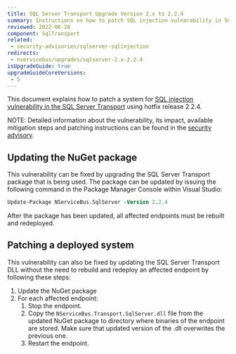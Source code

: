 ```yaml
---
title: SQL Server Transport Upgrade Version 2.x to 2.2.4
summary: Instructions on how to patch SQL injection vulnerability in SQL Server Transport version 2.x
reviewed: 2022-06-28
component: SqlTransport
related:
 - security-advisories/sqlserver-sqlinjection
redirects:
 - nservicebus/upgrades/sqlserver-2.x-2.2.4
isUpgradeGuide: true
upgradeGuideCoreVersions:
 - 5
---
```


This document explains how to patch a system for [SQL injection vulnerability in the SQL Server Transport](https://github.com/Particular/NServiceBus.SqlServer/issues/272) using hotfix release 2.2.4.

NOTE: Detailed information about the vulnerability, its impact, available mitigation steps and patching instructions can be found in the [security advisory](/security-advisories/sqlserver-sqlinjection.md).

## Updating the NuGet package

This vulnerability can be fixed by upgrading the SQL Server Transport package that is being used. The package can be updated by issuing the following command in the Package Manager Console within Visual Studio:

```ps
Update-Package NServiceBus.SqlServer -Version 2.2.4
```

After the package has been updated, all affected endpoints must be rebuilt and redeployed.

## Patching a deployed system

This vulnerability can also be fixed by updating the SQL Server Transport DLL without the need to rebuild and redeploy an affected endpoint by following these steps:

1. Update the NuGet package
1. For each affected endpoint:
   1. Stop the endpoint.
   1. Copy the `NServiceBus.Transport.SqlServer.dll` file from the updated NuGet package to directory where binaries of the endpoint are stored. Make sure that updated version of the .dll overwrites the previous one.
   1. Restart the endpoint.
